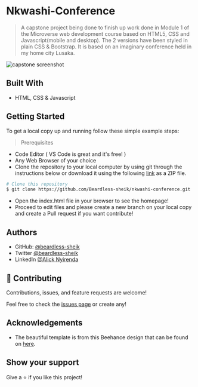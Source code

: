 # Nkwashi-Conference

>A capstone project being done to finish up work done in Module 1 of the Microverse web development course based on HTML5, CSS and Javascript(mobile and desktop). The 2 versions have been styled in plain CSS & Bootstrap. It is based on an imaginary conference held in my home city Lusaka.


![capstone screenshot](https://user-images.githubusercontent.com/44676055/125154834-5c7f0080-e15c-11eb-8083-a1085a529ac6.png)

## Built With

- HTML, CSS & Javascript


## Getting Started

To get a local copy up and running follow these simple example steps:

>Prerequisites
  - Code Editor ( VS Code is great and it's free! )
  - Any Web Browser of your choice
  - Clone the repository to your local computer by using git through the instructions below or download it using the following [link](https://github.com/Beardless-sheik/nkwashi-conference/archive/refs/heads/main.zip) as a ZIP file.

```bash
# Clone this repository
$ git clone https://github.com/Beardless-sheik/nkwashi-conference.git

```

- Open the index.html file in your browser to see the homepage!
- Proceed to edit files and please create a new branch on your local copy and create a Pull request if you want contribute!


## Authors

- GitHub: [@beardless-sheik](https://github.com/Beardless-sheik)
- Twitter [@beardless-sheik](https://twitter.com/Beardless_Sheik)
- LinkedIn [@Alick Nyirenda](https://www.linkedin.com/in/alick-nyirenda/)

## 🤝 Contributing

Contributions, issues, and feature requests are welcome!

Feel free to check the [issues page](../../issues/) or create any!

## Acknowledgements

- The beautiful template is from this Beehance design that can be found on [here](https://www.behance.net/gallery/29845175/CC-Global-Summit-2015).

## Show your support

Give a ⭐️ if you like this project!
